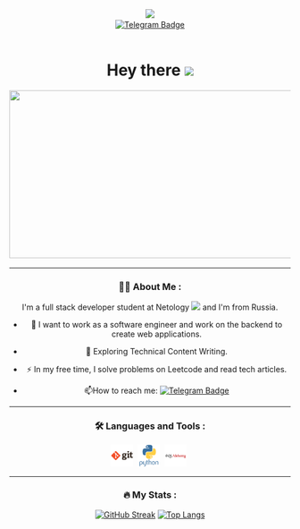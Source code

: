 <div id="header" align="center">
  <img src="https://media.giphy.com/media/coxQHKASG60HrHtvkt/giphy.gif" width="100"/>
</div>
<div id="badges" align="center">
  <a href="https://t.me/Missis_D">
    <img src="https://img.shields.io/badge/Telegram-blue?style=for-the-badge&logo=Telegram&logoColor=white" alt="Telegram Badge"/>
  </a>
  </div>
<div id="badges" align="center">
  <img src="https://komarev.com/ghpvc/?username=VoronovaDA&style=flat-square&color=blue" alt=""/>
<h1 align="center">
  Hey there
  <img src="https://media.giphy.com/media/hvRJCLFzcasrR4ia7z/giphy.gif" width="30px"/>
</h1>
<div>
  <img src="https://media.giphy.com/media/137EaR4vAOCn1S/giphy.gif" width="600" height="300"/>
</div>

---

### :woman_technologist: About Me :
I'm a full stack developer student at
 Netology  <img src="https://media.giphy.com/media/WUlplcMpOCEmTGBtBW/giphy.gif" width="30"> and I'm from Russia.
- :telescope: I want to work as a software engineer and work on the backend to create web applications.

- :seedling: Exploring Technical Content Writing.

- :zap: In my free time, I solve problems on Leetcode and read tech articles.

- :mailbox:How to reach me: [![Telegram Badge](https://img.shields.io/badge/-Telegram-blue?style=flat&logo=Telegram&logoColor=white)](https://t.me/Missis_D)

---

### :hammer_and_wrench: Languages and Tools :
<div>
  <img src="https://github.com/devicons/devicon/blob/master/icons/git/git-original-wordmark.svg" title="Git" alt="Git" width="40" height="40"/>&nbsp;
  <img src="https://github.com/devicons/devicon/blob/master/icons/python/python-original-wordmark.svg" title="python" alt="python" width="40" height="40"/>&nbsp;
  <img src="https://github.com/devicons/devicon/blob/master/icons/sqlalchemy/sqlalchemy-original-wordmark.svg" title="sqlalchemy" alt="sqlalchemy" width="40" height="40"/>&nbsp;
</div>

---

### :fire: My Stats :
[![GitHub Streak](http://github-readme-streak-stats.herokuapp.com?user=VoronovaDA&theme=dark&background=000000)](https://git.io/streak-stats)
[![Top Langs](https://github-readme-stats.vercel.app/api/top-langs/?username=VoronovaDA&layout=compact&theme=vision-friendly-dark)](https://github.com/anuraghazra/github-readme-stats)

